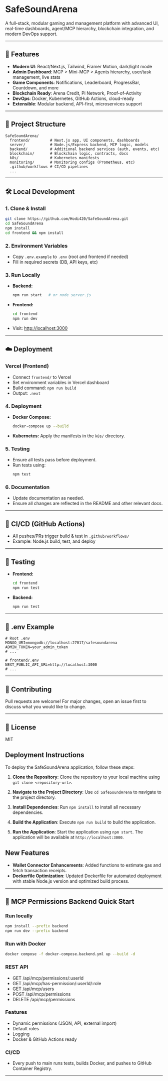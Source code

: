 # SafeSoundArena

A full-stack, modular gaming and management platform with advanced UI, real-time dashboards, agent/MCP hierarchy, blockchain integration, and modern DevOps support.

---

## 🚀 Features
- **Modern UI**: React/Next.js, Tailwind, Framer Motion, dark/light mode
- **Admin Dashboard**: MCP > Mini-MCP > Agents hierarchy, user/task management, live stats
- **Game Components**: Notifications, Leaderboard, ProgressBar, Countdown, and more
- **Blockchain Ready**: Arena Credit, Pi Network, Proof-of-Activity
- **DevOps**: Docker, Kubernetes, GitHub Actions, cloud-ready
- **Extensible**: Modular backend, API-first, microservices support

---

## 📁 Project Structure
```
SafeSoundArena/
  frontend/         # Next.js app, UI components, dashboards
  server/           # Node.js/Express backend, MCP logic, models
  backend/          # Additional backend services (auth, events, etc)
  blockchain/       # Blockchain logic, contracts, docs
  k8s/              # Kubernetes manifests
  monitoring/       # Monitoring configs (Prometheus, etc)
  .github/workflows # CI/CD pipelines
  ...
```

---

## 🛠️ Local Development

### 1. Clone & Install
```bash
git clone https://github.com/Hodi420/SafeSoundArena.git
cd SafeSoundArena
npm install
cd frontend && npm install
```

### 2. Environment Variables
- Copy `.env.example` to `.env` (root and frontend if needed)
- Fill in required secrets (DB, API keys, etc)

### 3. Run Locally
- **Backend:**
  ```bash
  npm run start   # or node server.js
  ```
- **Frontend:**
  ```bash
  cd frontend
  npm run dev
  ```
- Visit: [http://localhost:3000](http://localhost:3000)

---

## ☁️ Deployment

### Vercel (Frontend)
- Connect `frontend/` to Vercel
- Set environment variables in Vercel dashboard
- Build command: `npm run build`
- Output: `.next`

### 4. Deployment
- **Docker Compose:**
  ```bash
  docker-compose up --build
  ```
- **Kubernetes:**
  Apply the manifests in the `k8s/` directory.

### 5. Testing
- Ensure all tests pass before deployment.
- Run tests using:
  ```bash
  npm test
  ```

### 6. Documentation
- Update documentation as needed.
- Ensure all changes are reflected in the README and other relevant docs.

---

## 🔄 CI/CD (GitHub Actions)
- All pushes/PRs trigger build & test in `.github/workflows/`
- Example: Node.js build, test, and deploy

---

## 🧪 Testing
- **Frontend:**
  ```bash
  cd frontend
  npm run test
  ```
- **Backend:**
  ```bash
  npm run test
  ```

---

## 📝 .env Example
```
# Root .env
MONGO_URI=mongodb://localhost:27017/safesoundarena
ADMIN_TOKEN=your_admin_token
# ...

# frontend/.env
NEXT_PUBLIC_API_URL=http://localhost:3000
# ...
```

---

## 🤝 Contributing
Pull requests are welcome! For major changes, open an issue first to discuss what you would like to change.

---

## 📄 License
MIT

## Deployment Instructions

To deploy the SafeSoundArena application, follow these steps:

1. **Clone the Repository**: Clone the repository to your local machine using `git clone <repository-url>`.

2. **Navigate to the Project Directory**: Use `cd SafeSoundArena` to navigate to the project directory.

3. **Install Dependencies**: Run `npm install` to install all necessary dependencies.

4. **Build the Application**: Execute `npm run build` to build the application.

5. **Run the Application**: Start the application using `npm start`. The application will be available at `http://localhost:3000`.

## New Features

- **Wallet Connector Enhancements**: Added functions to estimate gas and fetch transaction receipts.
- **Dockerfile Optimization**: Updated Dockerfile for automated deployment with stable Node.js version and optimized build process.

---

## 🚦 MCP Permissions Backend Quick Start

### Run locally
```bash
npm install --prefix backend
npm run dev --prefix backend
```

### Run with Docker
```bash
docker compose -f docker-compose.backend.yml up --build -d
```

### REST API
- GET    /api/mcp/permissions/:userId
- GET    /api/mcp/has-permission/:userId/:role
- GET    /api/mcp/users
- POST   /api/mcp/permissions
- DELETE /api/mcp/permissions

### Features
- Dynamic permissions (JSON, API, external import)
- Default roles
- Logging
- Docker & GitHub Actions ready

### CI/CD
- Every push to main runs tests, builds Docker, and pushes to GitHub Container Registry.

---
